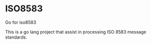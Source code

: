 # ISO8583
Go for iso8583

This is a go lang project that assist in processing ISO 8583 message standards.
